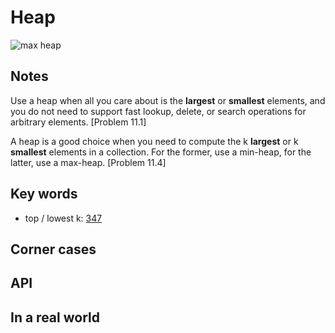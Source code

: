 # Heap 


![max heap](https://i.imgur.com/LHCxZOp.gif)


## Notes
Use a heap when all you care about is the **largest** or **smallest** elements, and you do not need to support fast lookup, delete, or search operations for arbitrary elements. [Problem 11.1]

A heap is a good choice when you need to compute the k **largest** or k **smallest** elements in a collection. For the former, use a min-heap, for the latter, use a max-heap. [Problem 11.4]

## Key words 
- top / lowest k: [347](https://leetcode.com/problems/top-k-frequent-elements/description/)

## Corner cases

## API


## In a real world